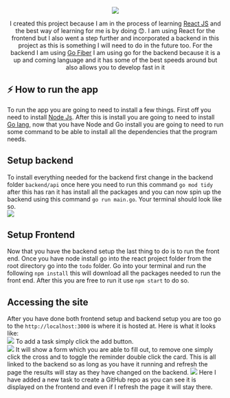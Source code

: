 
<p align="center">
<img  src="https://img.icons8.com/plasticine/200/000000/todo-list.png"/>
<p align="center">I created this project because I am in the process of learning <a  href="https://reactjs.org"  target="_blank">React JS</a> and the best way of learning for me is by doing 😊. I am using React for the frontend but I also went a step further and incorporated a backend in this project as this is something I will need to do in the future too. For the backend I am using <a  href="https://gofiber.io"  target="_blank">Go Fiber</a> I am using go for the backend because it is a up and coming language and it has some of the best speeds around but also allows you to develop fast in it</p>
</p>

## ⚡️ How to run the app
To run the app you are going to need to install a few things. First off you need to install <a href="https://nodejs.org/en/download/" target="_blank">Node Js</a>. After this is install you are going to need to install <a href="https://golang.org" target="_blank">Go lang</a>, now that you have Node and Go install you are going to need to run some command to be able to install all the dependencies that the program needs. <br>

## Setup backend
To install everything needed for the backend first change in the backend folder `backend/api` once here you need to run this command `go mod tidy` after this has ran it has install all the packages and you can now spin up the backend using this command `go run main.go`. Your terminal should look like so.<br>
![](https://i.imgur.com/BbFGPmT.png)

## Setup Frontend
Now that you have the backend setup the last thing to do is to run the front end. Once you have node install go into the react project folder from the root directory go into the `todo` folder. Go into your terminal and run the following `npm install` this will download all the packages needed to run the front end. After this you are free to run it use `npm start` to do so.

## Accessing the site
After you have done both frontend setup and backend setup you are too go to the `http://localhost:3000` is where it is hosted at. Here is what it looks like: <br>
![](https://i.imgur.com/D3kiNbs.png)
To add a task simply click the add button.<br>
![](https://i.imgur.com/nwvFAVY.png)
It will show a form which you are able to fill out, to remove one simply click the cross and to toggle the reminder double click the card. This is all linked to the backend so as long as you have it running and refresh the page the results will stay as they have changed on the backend.
![](https://i.imgur.com/0cDvLrp.png)
Here I have added a new task to create a GitHub repo as you can see it is displayed on the frontend and even if I refresh the page it will stay there.